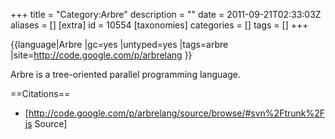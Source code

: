 +++
title = "Category:Arbre"
description = ""
date = 2011-09-21T02:33:03Z
aliases = []
[extra]
id = 10554
[taxonomies]
categories = []
tags = []
+++

{{language|Arbre
|gc=yes
|untyped=yes
|tags=arbre
|site=http://code.google.com/p/arbrelang
}}

Arbre is a tree-oriented parallel programming language.

==Citations==
* [http://code.google.com/p/arbrelang/source/browse/#svn%2Ftrunk%2Fjs Source]
